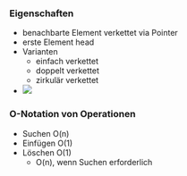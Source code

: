 ### Eigenschaften
+ benachbarte Element verkettet via Pointer
+ erste Element head
+ Varianten
	+ einfach verkettet
	+ doppelt verkettet
	+ zirkulär verkettet
+ ![](../../../z_images/Pasted%20image%2020221016133318.png)

### O-Notation von Operationen
+ Suchen O(n)
+ Einfügen O(1)
+ Löschen O(1)
	+ O(n), wenn Suchen erforderlich
